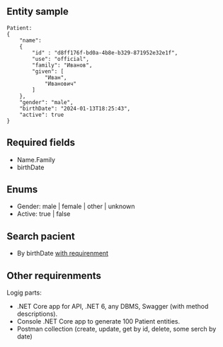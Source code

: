 ## Entity sample

```
Patient:
{
    "name":
    {
        "id" : "d8ff176f-bd0a-4b8e-b329-871952e32e1f",
        "use": "official",
        "family": "Иванов",
        "given": [
            "Иван",
            "Иванович"
        ]
    },
    "gender": "male",
    "birthDate": "2024-01-13T18:25:43",
    "active": true
}
```

## Required fields

 - Name.Family
 - birthDate

 ## Enums

- Gender: male | female | other | unknown
- Active: true | false

## Search pacient

- By birthDate [with requirenment](https://www.hl7.org/fhir/search.html#date)

## Other requirenments

Logig parts:

 - .NET Core app for API, .NET 6, any DBMS, Swagger (with method descriptions).
 - Console .NET Core app to generate 100 Patient entities.
- Postman collection (create, update, get by id, delete, some serch by date)